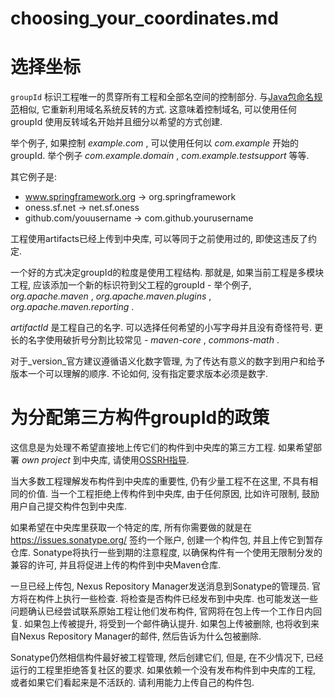 
# choosing_your_coordinates.md   

# 选择坐标  

` groupId ` 标识工程唯一的贯穿所有工程和全部名空间的控制部分. 与[Java包命名规范](http://docs.oracle.com/javase/tutorial/java/package/namingpkgs.html)相似, 它重新利用域名系统反转的方式. 这意味着控制域名, 可以使用任何 groupId 使用反转域名开始并且细分以希望的方式创建.  

举个例子, 如果控制 _example.com_ , 可以使用任何以 _com.example_ 开始的groupId. 举个例子 _com.example.domain_ , _com.example.testsupport_ 等等. 

其它例子是:  

- www.springframework.org -> org.springframework  
- oness.sf.net -> net.sf.oness  
- github.com/youusername -> com.github.yourusername  

工程使用artifacts已经上传到中央库, 可以等同于之前使用过的, 即使这违反了约定.  

一个好的方式决定groupId的粒度是使用工程结构. 那就是, 如果当前工程是多模块工程, 应该添加一个新的标识符到父工程的groupId - 举个例子, _org.apache.maven_ , _org.apache.maven.plugins_ , _org.apache.maven.reporting_ .  

_artifactId_ 是工程自己的名字. 可以选择任何希望的小写字母并且没有奇怪符号. 更长的名字使用破折号分割比较常见 - _maven-core_ , _commons-math_ .  

对于_version_官方建议遵循语义化数字管理, 为了传达有意义的数字到用户和给予版本一个可以理解的顺序. 不论如何, 没有指定要求版本必须是数字.  



# 为分配第三方构件groupId的政策  

这信息是为处理不希望直接地上传它们的构件到中央库的第三方工程. 如果希望部署 _own project_ 到中央库, 请使用[OSSRH指导](http://central.sonatype.org/pages/ossrh-guide.html).  

当大多数工程理解发布构件到中央库的重要性, 仍有少量工程不在这里, 不具有相同的价值. 当一个工程拒绝上传构件到中央库, 由于任何原因, 比如许可限制, 鼓励用户自己提交构件包到中央库.  

如果希望在中央库里获取一个特定的库, 所有你需要做的就是在  https://issues.sonatype.org/ 签约一个账户, 创建一个构件包, 并且上传它到暂存仓库. Sonatype将执行一些到期的注意程度, 以确保构件有一个使用无限制分发的兼容的许可, 并且将促进上传的构件到中央Maven仓库.  

一旦已经上传包, Nexus Repository Manager发送消息到Sonatype的管理员. 官方将在构件上执行一些检查. 将检查是否构件已经发布到中央库. 也可能发送一些问题确认已经尝试联系原始工程让他们发布构件, 官网将在包上传一个工作日内回复. 如果包上传被提升, 将受到一个邮件确认提升. 如果包上传被删除, 也将收到来自Nexus Repository Manager的邮件, 然后告诉为什么包被删除.  

Sonatype仍然相信构件最好被工程管理, 然后创建它们, 但是, 在不少情况下, 已经运行的工程里拒绝答复社区的要求. 如果依赖一个没有发布构件到中央库的工程, 或者如果它们看起来是不活跃的. 请利用能力上传自己的构件包.  






 










